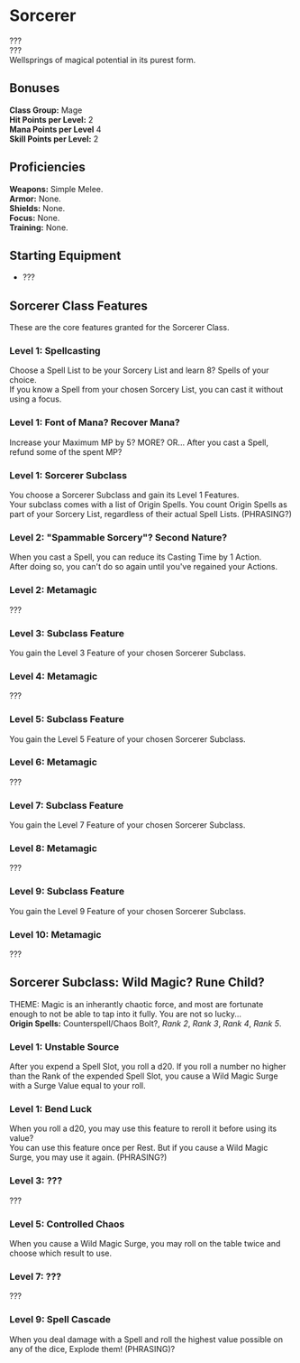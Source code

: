 # Sorcerer
??? <br>
??? <br>
Wellsprings of magical potential in its purest form. <br>

## Bonuses
**Class Group:** Mage <br>
**Hit Points per Level:** 2 <br>
**Mana Points per Level** 4 <br>
**Skill Points per Level:** 2 <br>

## Proficiencies
**Weapons:** Simple Melee. <br>
**Armor:** None. <br>
**Shields:** None. <br>
**Focus:** None. <br>
**Training:** None. <br>

## Starting Equipment
+ ???

## Sorcerer Class Features
These are the core features granted for the Sorcerer Class.

### Level 1: Spellcasting
Choose a Spell List to be your Sorcery List and learn 8? Spells of your choice. <br>
If you know a Spell from your chosen Sorcery List, you can cast it without using a focus.

### Level 1: Font of Mana? Recover Mana?
Increase your Maximum MP by 5? MORE? OR... After you cast a Spell, refund some of the spent MP?

### Level 1: Sorcerer Subclass
You choose a Sorcerer Subclass and gain its Level 1 Features. <br>
Your subclass comes with a list of Origin Spells. You count Origin Spells as part of your Sorcery List, regardless of their actual Spell Lists. (PHRASING?)

### Level 2: "Spammable Sorcery"? Second Nature?
When you cast a Spell, you can reduce its Casting Time by 1 Action. <br>
After doing so, you can't do so again until you've regained your Actions.

### Level 2: Metamagic
???

### Level 3: Subclass Feature
You gain the Level 3 Feature of your chosen Sorcerer Subclass.

### Level 4: Metamagic
???

### Level 5: Subclass Feature
You gain the Level 5 Feature of your chosen Sorcerer Subclass.

### Level 6: Metamagic
???

### Level 7: Subclass Feature
You gain the Level 7 Feature of your chosen Sorcerer Subclass.

### Level 8: Metamagic
???

### Level 9: Subclass Feature
You gain the Level 9 Feature of your chosen Sorcerer Subclass.

### Level 10: Metamagic
???

## Sorcerer Subclass: Wild Magic? Rune Child? 
THEME: Magic is an inherantly chaotic force, and most are fortunate enough to not be able to tap into it fully. You are not so lucky... <br>
**Origin Spells:** Counterspell/Chaos Bolt?, *Rank 2*, *Rank 3*, *Rank 4*, *Rank 5*.

### Level 1: Unstable Source
After you expend a Spell Slot, you roll a d20. If you roll a number no higher than the Rank of the expended Spell Slot, you cause a Wild Magic Surge with a Surge Value equal to your roll.
### Level 1: Bend Luck
When you roll a d20, you may use this feature to reroll it before using its value? <br>
You can use this feature once per Rest. But if you cause a Wild Magic Surge, you may use it again. (PHRASING?)

### Level 3: ???
???

### Level 5: Controlled Chaos
When you cause a Wild Magic Surge, you may roll on the table twice and choose which result to use.

### Level 7: ???
???

### Level 9: Spell Cascade
When you deal damage with a Spell and roll the highest value possible on any of the dice, Explode them! (PHRASING)?
